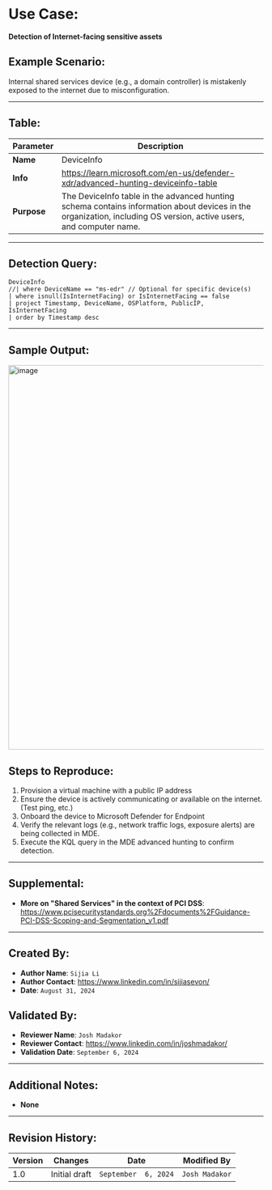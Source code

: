 # Use Case: 
**Detection of Internet-facing sensitive assets**

## Example Scenario:
Internal shared services device (e.g., a domain controller) is mistakenly exposed to the internet due to misconfiguration.

---

## Table:
| **Parameter**       | **Description**                                                              |
|---------------------|------------------------------------------------------------------------------|
| **Name**| DeviceInfo|
| **Info**|https://learn.microsoft.com/en-us/defender-xdr/advanced-hunting-deviceinfo-table|
| **Purpose**| The DeviceInfo table in the advanced hunting schema contains information about devices in the organization, including OS version, active users, and computer name.|

---

## Detection Query:
```kql
DeviceInfo
//| where DeviceName == "ms-edr" // Optional for specific device(s)
| where isnull(IsInternetFacing) or IsInternetFacing == false
| project Timestamp, DeviceName, OSPlatform, PublicIP, IsInternetFacing
| order by Timestamp desc
```

---

## Sample Output:
<img width="760" alt="image" src="https://github.com/user-attachments/assets/0681069a-2f5f-4beb-9253-ae89558b1981">


## Steps to Reproduce:
1. Provision a virtual machine with a public IP address
2. Ensure the device is actively communicating or available on the internet. (Test ping, etc.)
3. Onboard the device to Microsoft Defender for Endpoint
4. Verify the relevant logs (e.g., network traffic logs, exposure alerts) are being collected in MDE.
5. Execute the KQL query in the MDE advanced hunting to confirm detection.

---

## Supplemental:
- **More on "Shared Services" in the context of PCI DSS**: https://www.pcisecuritystandards.org%2Fdocuments%2FGuidance-PCI-DSS-Scoping-and-Segmentation_v1.pdf

---

## Created By:
- **Author Name**: `Sijia Li`
- **Author Contact**: https://www.linkedin.com/in/sijiasevon/
- **Date**: `August 31, 2024`

## Validated By:
- **Reviewer Name**: `Josh Madakor`
- **Reviewer Contact**: https://www.linkedin.com/in/joshmadakor/
- **Validation Date**: `September 6, 2024`

---

## Additional Notes:
- **None**

---

## Revision History:
| **Version** | **Changes**                   | **Date**         | **Modified By**   |
|-------------|-------------------------------|------------------|-------------------|
| 1.0         | Initial draft                  | `September  6, 2024`  | `Josh Madakor`   
